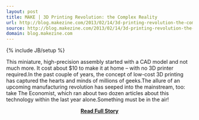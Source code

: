 ```yaml
---
layout: post
title: MAKE | 3D Printing Revolution: the Complex Reality
url: http://blog.makezine.com/2013/02/14/3d-printing-revolution-the-complex-reality/
source: http://blog.makezine.com/2013/02/14/3d-printing-revolution-the-complex-reality/
domain: blog.makezine.com
---
```

{% include JB/setup %}<p>This miniature, high-precision assembly started with a CAD model and not much more. It cost about $10 to make it at home – with no 3D printer required.In the past couple of years, the concept of low-cost 3D printing has captured the hearts and minds of millions of geeks.The allure of an upcoming manufacturing revolution has seeped into the mainstream, too: take The Economist, which ran about two dozen articles about this technology within the last year alone.Something must be in the air!</p>
<center><p><a href="http://blog.makezine.com/2013/02/14/3d-printing-revolution-the-complex-reality/" style='padding:25px; font-sze:18px; font-weight: bold;'>Read Full Story</a></p></center>

